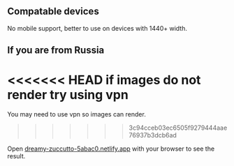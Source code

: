 ## Compatable devices

No mobile support, better to use on devices with 1440+ width.

## If you are from Russia

<<<<<<< HEAD
if images do not render try using vpn
=======
You may need to use vpn so images can render.
>>>>>>> 3c94cceb03ec6505f9279444aae76937b3dcb6ad

Open <a href="https://dreamy-zuccutto-5abac0.netlify.app" targer="_blank">dreamy-zuccutto-5abac0.netlify.app</a> with your browser to see the result.
